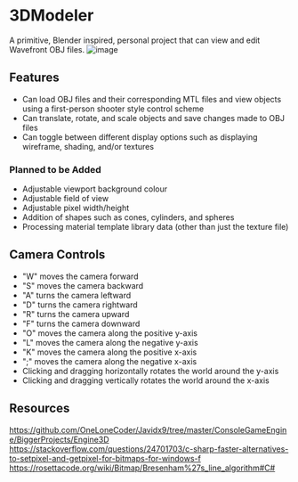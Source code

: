 # 3DModeler
A primitive, Blender inspired, personal project that can view and edit Wavefront OBJ files.
![image](https://github.com/KDLeslie/3DModeler/assets/139406690/52c3d287-680c-4f9d-b9dc-9173f7e873d5)

## Features
- Can load OBJ files and their corresponding MTL files and view objects using a first-person shooter style control scheme
- Can translate, rotate, and scale objects and save changes made to OBJ files
- Can toggle between different display options such as displaying wireframe, shading, and/or textures

### Planned to be Added
- Adjustable viewport background colour
- Adjustable field of view
- Adjustable pixel width/height
- Addition of shapes such as cones, cylinders, and spheres
- Processing material template library data (other than just the texture file)

## Camera Controls
- "W" moves the camera forward
- "S" moves the camera backward
- "A" turns the camera leftward
- "D" turns the camera rightward
- "R" turns the camera upward
- "F" turns the camera downward
- "O" moves the camera along the positive y-axis
- "L" moves the camera along the negative y-axis
- "K" moves the camera along the positive x-axis
- ";" moves the camera along the negative x-axis
- Clicking and dragging horizontally rotates the world around the y-axis
- Clicking and dragging vertically rotates the world around the x-axis
  
## Resources
https://github.com/OneLoneCoder/Javidx9/tree/master/ConsoleGameEngine/BiggerProjects/Engine3D
https://stackoverflow.com/questions/24701703/c-sharp-faster-alternatives-to-setpixel-and-getpixel-for-bitmaps-for-windows-f
https://rosettacode.org/wiki/Bitmap/Bresenham%27s_line_algorithm#C#
